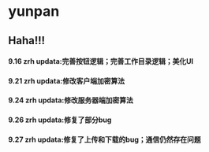 # yunpan

## Haha!!!

#### 9.16 zrh updata:完善按钮逻辑；完善工作目录逻辑；美化UI

#### 9.21 zrh updata:修改客户端加密算法

#### 9.24 zrh updata:修改服务器端加密算法

#### 9.26 zrh updata:修复了部分bug

#### 9.27 zrh updata:修复了上传和下载的bug；通信仍然存在问题